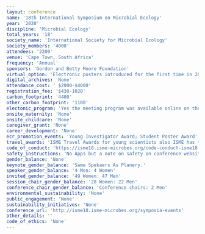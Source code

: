 ```yaml
---
layout: conference 
name: '18th International Symposium on Microbial Ecology'
year: '2020'
discipline: 'Microbial Ecology'
total_years: '18'
society_name: 'International Society for Microbial Ecology'
society_members: '4000'
attendees: '2200'
venue: 'Cape Town, South Africa'
frequency: 'Annual'
sponsors: 'Gordon and Betty Moore Foundation'
virtual_option: 'Electronic posters introduced for the first time in 2018'
digital_archives: 'None'
attendance_cost: ' $2000-$4000'
registration_fee: '$430-1020'
carbon_footprint: '4400'
other_carbon_footprint: '1100'
electonic_program: 'Yes the meeting program was available online on the conference website.'
onsite_maternity: 'None'
onsite_childcare: 'None'
caregiver_grant: 'None'
career_development: 'None'
ecr_promotion_events: 'Young Investigator Award; Student Poster Award'
travel_awards: 'ISME Travel Awards for young scientists also ISME has two types of travel grants available for ISME18, the ISME Society Travel Award for ISME student members and the African Scientist Travel Award, for attendees from Africa. Applicants from Africa are advised to apply for the African Scientists Travel Award which requires no membership to the ISME society. It is not possible to apply to both grants. Travel awards will be available for African scientists to support the costs of attending the ISME18 conference. The award will cover the following:     Full conference registration     Return economy flights     Return shuttle transport in Cape Town     6 days accommodation     Meal vouchers Eligibility All applicants must be microbiologists working/residing at an African institution; anyone working at an African institution, regardless of nationality, is eligible to apply to this grant. The Travel Awards will be assigned in three categories:     Student Grants: African students currently engaged in research toward a higher degree: Masters or PhD     PostDoc Grants: Postdoctoral fellows working in Africa; no more than 5 years post-PhD     Non-Student Grants: African researchers appointed at recognized research institutions. Early career researchers will be prioritized The applicant must also be the presenting author of an abstract submitted to the symposium.'
code_of_conduct: 'https://isme18.isme-microbes.org/code-conduct-isme18'
safety_instructions: 'No Apps but a note on safety on conference websit says: Safety Cape Town is a very cool place, with beautiful scenery and friendly people, but please take good care of your safety. The tourist areas such as the V&A Waterfront, and the area around the convention center are relatively safe, but staying vigilant is never a bad idea. Please do not go out at night on your own, and, even with friends, avoid walking back to your hotel at night (take a taxi). Dont allow strangers to assist you at ATMs, and keep your valuable documents in a safe place at all times. Cape Town Tourism also has some tips on their website.'
gender_balance: 'None'
keynote_gender_balance: 'Same Spekaers As Planery.'
speaker_gender_balance: '4 Men: 4 Women'
invited_gender_balance: '49 Women: 47 Men'
session_chair_gender_balance: '28 Women: 22 Men'
conference_chair_gender_balance: 'Conference chairs: 2 Men'
environmental_sustainability: 'None'
public_engagement: 'None'
sustainability_initiatives: 'None'
conference_url: 'http://isme18.isme-microbes.org/symposia-events'
other_details: ''
code_of_ethics: 'None'
---
```


